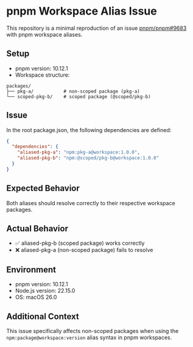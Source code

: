 # pnpm Workspace Alias Issue

This repository is a minimal reproduction of an issue [pnpm/pnpm#9683](https://github.com/pnpm/pnpm/issues/9683) with pnpm workspace aliases.

## Setup

- pnpm version: 10.12.1
- Workspace structure:

```plain
packages/
├── pkg-a/           # non-scoped package (pkg-a)
└── scoped-pkg-b/    # scoped package (@scoped/pkg-b)
```

## Issue

In the root package.json, the following dependencies are defined:

```json
{
  "dependencies": {
    "aliased-pkg-a": "npm:pkg-a@workspace:1.0.0",
    "aliased-pkg-b": "npm:@scoped/pkg-b@workspace:1.0.0"
  }
}
```

## Expected Behavior

Both aliases should resolve correctly to their respective workspace packages.

## Actual Behavior

- ✅ aliased-pkg-b (scoped package) works correctly
- ❌ aliased-pkg-a (non-scoped package) fails to resolve

## Environment

- pnpm version: 10.12.1
- Node.js version: 22.15.0
- OS: macOS 26.0

## Additional Context

This issue specifically affects non-scoped packages when using the `npm:package@workspace:version`
alias syntax in pnpm workspaces.
